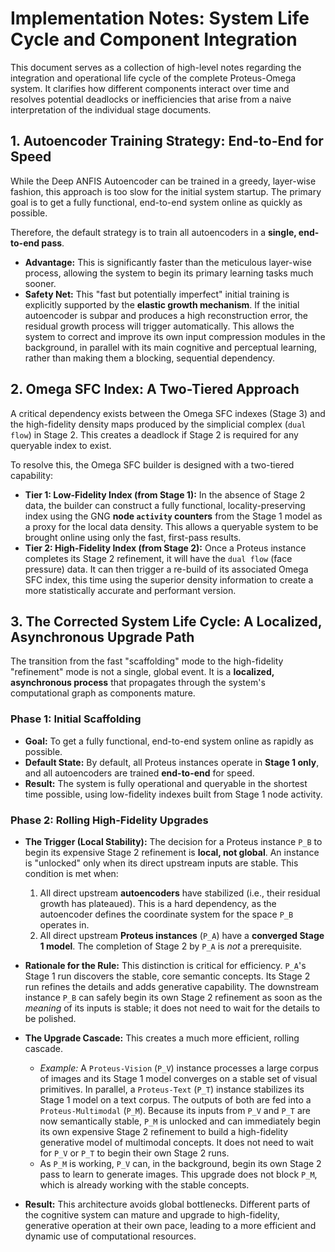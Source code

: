 # Implementation Notes: System Life Cycle and Component Integration

This document serves as a collection of high-level notes regarding the integration and operational life cycle of the complete Proteus-Omega system. It clarifies how different components interact over time and resolves potential deadlocks or inefficiencies that arise from a naive interpretation of the individual stage documents.

## 1. Autoencoder Training Strategy: End-to-End for Speed

While the Deep ANFIS Autoencoder can be trained in a greedy, layer-wise fashion, this approach is too slow for the initial system startup. The primary goal is to get a fully functional, end-to-end system online as quickly as possible.

Therefore, the default strategy is to train all autoencoders in a **single, end-to-end pass**.

- **Advantage:** This is significantly faster than the meticulous layer-wise process, allowing the system to begin its primary learning tasks much sooner.
- **Safety Net:** This "fast but potentially imperfect" initial training is explicitly supported by the **elastic growth mechanism**. If the initial autoencoder is subpar and produces a high reconstruction error, the residual growth process will trigger automatically. This allows the system to correct and improve its own input compression modules in the background, in parallel with its main cognitive and perceptual learning, rather than making them a blocking, sequential dependency.

## 2. Omega SFC Index: A Two-Tiered Approach

A critical dependency exists between the Omega SFC indexes (Stage 3) and the high-fidelity density maps produced by the simplicial complex (`dual flow`) in Stage 2. This creates a deadlock if Stage 2 is required for any queryable index to exist.

To resolve this, the Omega SFC builder is designed with a two-tiered capability:

- **Tier 1: Low-Fidelity Index (from Stage 1):** In the absence of Stage 2 data, the builder can construct a fully functional, locality-preserving index using the GNG **node `activity` counters** from the Stage 1 model as a proxy for the local data density. This allows a queryable system to be brought online using only the fast, first-pass results.
- **Tier 2: High-Fidelity Index (from Stage 2):** Once a Proteus instance completes its Stage 2 refinement, it will have the `dual flow` (face pressure) data. It can then trigger a re-build of its associated Omega SFC index, this time using the superior density information to create a more statistically accurate and performant version.

## 3. The Corrected System Life Cycle: A Localized, Asynchronous Upgrade Path

The transition from the fast "scaffolding" mode to the high-fidelity "refinement" mode is not a single, global event. It is a **localized, asynchronous process** that propagates through the system's computational graph as components mature.

### Phase 1: Initial Scaffolding

- **Goal:** To get a fully functional, end-to-end system online as rapidly as possible.
- **Default State:** By default, all Proteus instances operate in **Stage 1 only**, and all autoencoders are trained **end-to-end** for speed.
- **Result:** The system is fully operational and queryable in the shortest time possible, using low-fidelity indexes built from Stage 1 node activity.

### Phase 2: Rolling High-Fidelity Upgrades

- **The Trigger (Local Stability):** The decision for a Proteus instance `P_B` to begin its expensive Stage 2 refinement is **local, not global**. An instance is "unlocked" only when its direct upstream inputs are stable. This condition is met when:

  1.  All direct upstream **autoencoders** have stabilized (i.e., their residual growth has plateaued). This is a hard dependency, as the autoencoder defines the coordinate system for the space `P_B` operates in.
  2.  All direct upstream **Proteus instances** (`P_A`) have a **converged Stage 1 model**. The completion of Stage 2 by `P_A` is _not_ a prerequisite.

- **Rationale for the Rule:** This distinction is critical for efficiency. `P_A`'s Stage 1 run discovers the stable, core semantic concepts. Its Stage 2 run refines the details and adds generative capability. The downstream instance `P_B` can safely begin its own Stage 2 refinement as soon as the _meaning_ of its inputs is stable; it does not need to wait for the details to be polished.

- **The Upgrade Cascade:** This creates a much more efficient, rolling cascade.

  - _Example:_ A `Proteus-Vision` (`P_V`) instance processes a large corpus of images and its Stage 1 model converges on a stable set of visual primitives. In parallel, a `Proteus-Text` (`P_T`) instance stabilizes its Stage 1 model on a text corpus. The outputs of both are fed into a `Proteus-Multimodal` (`P_M`). Because its inputs from `P_V` and `P_T` are now semantically stable, `P_M` is unlocked and can immediately begin its own expensive Stage 2 refinement to build a high-fidelity generative model of multimodal concepts. It does not need to wait for `P_V` or `P_T` to begin their own Stage 2 runs.
  - As `P_M` is working, `P_V` can, in the background, begin its own Stage 2 pass to learn to generate images. This upgrade does not block `P_M`, which is already working with the stable concepts.

- **Result:** This architecture avoids global bottlenecks. Different parts of the cognitive system can mature and upgrade to high-fidelity, generative operation at their own pace, leading to a more efficient and dynamic use of computational resources.
